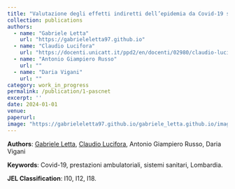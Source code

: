```yaml
---
title: "Valutazione degli effetti indiretti dell’epidemia da Covid-19 sul sistema sanitario."
collection: publications
authors:
  - name: "Gabriele Letta"
    url: "https://gabrieleletta97.github.io"
  - name: "Claudio Lucifora"
    url: "https://docenti.unicatt.it/ppd2/en/docenti/02980/claudio-lucifora/profilo"
  - name: "Antonio Giampiero Russo"
    url: ""
  - name: "Daria Vigani"
    url: ""
category: work_in_progress
permalink: /publication/1-pascnet
excerpt: ''
date: 2024-01-01
venue: 
paperurl:
image: "https://gabrieleletta97.github.io/gabriele_letta.github.io/images/pascnet_graph.png"
---
```

**Authors**: [Gabriele Letta](https://gabrieleletta97.github.io), [Claudio Lucifora](https://docenti.unicatt.it/ppd2/en/docenti/02980/claudio-lucifora/profilo), Antonio Giampiero Russo, Daria Vigani

**Keywords**: Covid-19, prestazioni ambulatoriali, sistemi sanitari, Lombardia.

**JEL Classification**: I10, I12, I18.

